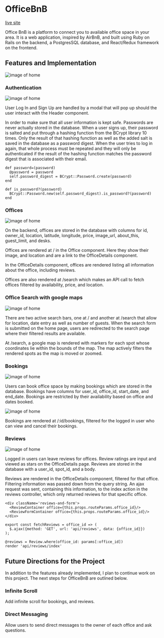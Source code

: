 # OfficeBnB

[live site](https://air-bnb-office.herokuapp.com/)

Office BnB is a platform to connect you to available office space in your area. It is a web application, inspired by AirBnB, and built using Ruby on Rails on the backend, a PostgresSQL database, and React/Redux framework on the frontend.

## Features and Implementation

![image of home](docs/images/Home.png)

### Authentication

![image of home](docs/images/Signup-Modal.png)


User Log In and Sign Up are handled by a modal that will pop up should the user interact with the Header component.

In order to make sure that all user information is kept safe. Passwords are never actually stored in the database. When a user signs up, their password is salted and put through a hashing function from the BCrypt library 10 times. Only the result of that hashing function as well as the added salt is saved in the database as a password digest. When the user tries to log in again, that whole process must be repeated and they will only be authenticated if the result of the hashing function matches the password digest that is associated with their email.

```
def password=(password)
  @password = password
  self.password_digest = BCrypt::Password.create(password)
end

def is_password?(password)
  BCrypt::Password.new(self.password_digest).is_password?(password)
end
```

### Offices

![image of home](docs/images/Office-Details.png)


On the backend, offices are stored in the database with columns for id, owner_id, location, latitude, longitude, price, image_url, about_this, guest_limit, and desks.

Offices are rendered at / in the Office component. Here they show their image, and location and are a link to the OfficeDetails component.

In the OfficeDetails component, offices are rendered listing all information about the office, including reviews.

Offices are also rendered at /search which makes an API call to fetch offices filtered by availability, price, and location.

### Office Search with google maps

![image of home](docs/images/Search-Results.png)

There are two active search bars, one at / and another at /search that allow for location, date entry as well as number of guests. When the search form is submitted on the home page, users are redirected to the search page where their filtered results are available.

At /search, a google map is rendered with markers for each spot whose coordinates lie within the bounds of the map. The map actively filters the rendered spots as the map is moved or zoomed.

### Bookings

![image of home](docs/images/Booking-Form.png)

Users can book office space by making bookings which are stored in the database. Bookings have columns for user_id, office_id, start_date, and end_date. Bookings are restricted by their availability based on office and dates booked.

![image of home](docs/images/Bookings.png)

Bookings are rendered at /:id/bookings, filtered for the logged in user who can view and cancel their bookings.

### Reviews

![image of home](docs/images/Review-Form.png)

Logged in users can leave reviews for offices. Review ratings are input and viewed as stars on the OfficeDetails page. Reviews are stored in the database with a user_id, spot_id, and a body.

Reviews are rendered in the OfficeDetails component, filtered for that office. Filtering information was passed down from the query string. An ajax request was sent, containing this information, to the index action in the reviews controller, which only returned reviews for that specific office.

```
<div className='reviews-and-form'>
  <ReviewContainer office={this.props.routeParams.office_id}/>
  <ReviewFormContainer office={this.props.routeParams.office_id}/>
</div>
```

```
export const fetchReviews = office_id => (
  $.ajax({method: 'GET', url: 'api/reviews', data: {office_id}})
);
```

```
@reviews = Review.where(office_id: params[:office_id])
render 'api/reviews/index'
```
## Future Directions for the Project

In addition to the features already implemented, I plan to continue work on this project. The next steps for OfficeBnB are outlined below.

### Infinite Scroll

Add infinite scroll for bookings, and reviews.

### Direct Messaging

Allow users to send direct messages to the owner of each office and ask questions.

